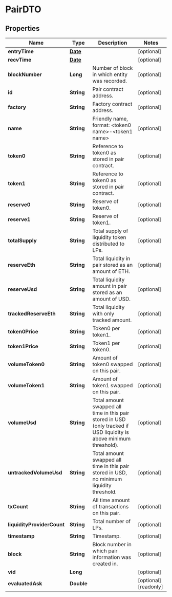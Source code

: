 

# PairDTO

## Properties

Name | Type | Description | Notes
------------ | ------------- | ------------- | -------------
**entryTime** | [**Date**](Date.md) |  |  [optional]
**recvTime** | [**Date**](Date.md) |  |  [optional]
**blockNumber** | **Long** | Number of block in which entity was recorded. |  [optional]
**id** | **String** | Pair contract address. |  [optional]
**factory** | **String** | Factory contract address. |  [optional]
**name** | **String** | Friendly name, format: &lt;token0 name&gt;-&lt;token1 name&gt; |  [optional]
**token0** | **String** | Reference to token0 as stored in pair contract. |  [optional]
**token1** | **String** | Reference to token0 as stored in pair contract. |  [optional]
**reserve0** | **String** | Reserve of token0. |  [optional]
**reserve1** | **String** | Reserve of token1. |  [optional]
**totalSupply** | **String** | Total supply of liquidity token distributed to LPs. |  [optional]
**reserveEth** | **String** | Total liquidity in pair stored as an amount of ETH. |  [optional]
**reserveUsd** | **String** | Total liquidity amount in pair stored as an amount of USD. |  [optional]
**trackedReserveEth** | **String** | Total liquidity with only tracked amount. |  [optional]
**token0Price** | **String** | Token0 per token1. |  [optional]
**token1Price** | **String** | Token1 per token0. |  [optional]
**volumeToken0** | **String** | Amount of token0 swapped on this pair. |  [optional]
**volumeToken1** | **String** | Amount of token1 swapped on this pair. |  [optional]
**volumeUsd** | **String** | Total amount swapped all time in this pair stored in USD (only tracked if USD liquidity is above minimum threshold). |  [optional]
**untrackedVolumeUsd** | **String** | Total amount swapped all time in this pair stored in USD, no minimum liquidity threshold. |  [optional]
**txCount** | **String** | All time amount of transactions on this pair. |  [optional]
**liquidityProviderCount** | **String** | Total number of LPs. |  [optional]
**timestamp** | **String** | Timestamp. |  [optional]
**block** | **String** | Block number in which pair information was created in. |  [optional]
**vid** | **Long** |  |  [optional]
**evaluatedAsk** | **Double** |  |  [optional] [readonly]




